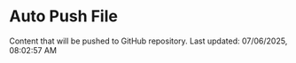 # Auto Push File

Content that will be pushed to GitHub repository.
Last updated: 07/06/2025, 08:02:57 AM